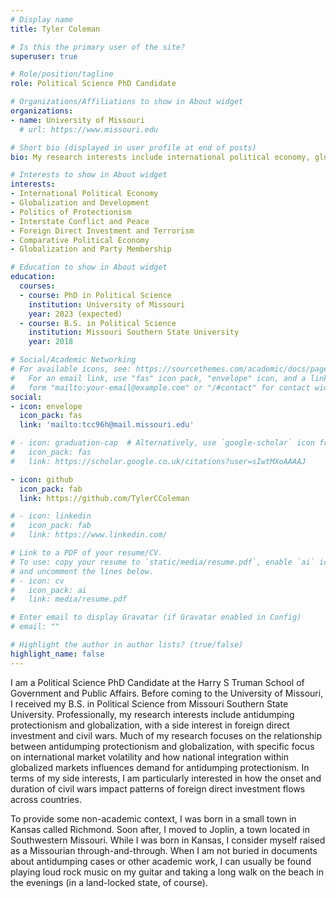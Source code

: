 ```yaml
---
# Display name
title: Tyler Coleman

# Is this the primary user of the site?
superuser: true

# Role/position/tagline
role: Political Science PhD Candidate

# Organizations/Affiliations to show in About widget
organizations:
- name: University of Missouri
  # url: https://www.missouri.edu

# Short bio (displayed in user profile at end of posts)
bio: My research interests include international political economy, globalization and development, and the politics of protectionism.

# Interests to show in About widget
interests:
- International Political Economy
- Globalization and Development
- Politics of Protectionism
- Interstate Conflict and Peace
- Foreign Direct Investment and Terrorism
- Comparative Political Economy
- Globalization and Party Membership

# Education to show in About widget
education:
  courses:
  - course: PhD in Political Science
    institution: University of Missouri
    year: 2023 (expected)
  - course: B.S. in Political Science
    institution: Missouri Southern State University
    year: 2018

# Social/Academic Networking
# For available icons, see: https://sourcethemes.com/academic/docs/page-builder/#icons
#   For an email link, use "fas" icon pack, "envelope" icon, and a link in the
#   form "mailto:your-email@example.com" or "/#contact" for contact widget.
social:
- icon: envelope
  icon_pack: fas
  link: 'mailto:tcc96h@mail.missouri.edu'

# - icon: graduation-cap  # Alternatively, use `google-scholar` icon from `ai` icon pack
#   icon_pack: fas
#   link: https://scholar.google.co.uk/citations?user=sIwtMXoAAAAJ

- icon: github
  icon_pack: fab
  link: https://github.com/TylerCColeman

# - icon: linkedin
#   icon_pack: fab
#   link: https://www.linkedin.com/

# Link to a PDF of your resume/CV.
# To use: copy your resume to `static/media/resume.pdf`, enable `ai` icons in `params.toml`, 
# and uncomment the lines below.
# - icon: cv
#   icon_pack: ai
#   link: media/resume.pdf

# Enter email to display Gravatar (if Gravatar enabled in Config)
# email: ""

# Highlight the author in author lists? (true/false)
highlight_name: false
---
```


I am a Political Science PhD Candidate at the Harry S Truman School of Government and Public Affairs. Before coming to the University of Missouri, I received my B.S. in Political Science from Missouri Southern State University. Professionally, my research interests include antidumping protectionism and globalization, with a side interest in foreign direct investment and civil wars. Much of my research focuses on the relationship between antidumping protectionism and globalization, with specific focus on international market volatility and how national integration within globalized markets influences demand for antidumping protectionism. In terms of my side interests, I am particularly interested in how the onset and duration of civil wars impact patterns of foreign direct investment flows across countries. 

To provide some non-academic context, I was born in a small town in Kansas called Richmond. Soon after, I moved to Joplin, a town located in Southwestern Missouri. While I was born in Kansas, I consider myself raised as a Missourian through-and-through. When I am not buried in documents about antidumping cases or other academic work, I can usually be found playing loud rock music on my guitar and taking a long walk on the beach in the evenings (in a land-locked state, of course). 
